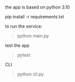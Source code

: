 the app is based on python 3.10

pip install -r requirements.txt

to run the service:
> python main.py

test the app
> pytest

CLI
> python cli.py
